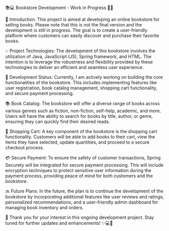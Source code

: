 📚💻 Bookstore Development - Work in Progress 💼🚧

📝 Introduction:
This project is aimed at developing an online bookstore for selling books. Please note that this is not the final version and the development is still in progress. The goal is to create a user-friendly platform where customers can easily discover and purchase their favorite books.

💡 Project Technologies:
The development of this bookstore involves the utilization of Java, JavaScript (JS), Spring framework, and HTML. The intention is to leverage the robustness and flexibility provided by these technologies to deliver an efficient and seamless user experience.

🔧 Development Status:
Currently, I am actively working on building the core functionalities of the bookstore. This includes implementing features like user registration, book catalog management, shopping cart functionality, and secure payment processing.

📚 Book Catalog:
The bookstore will offer a diverse range of books across various genres such as fiction, non-fiction, self-help, academic, and more. Users will have the ability to search for books by title, author, or genre, ensuring they can quickly find their desired reads.

🛒 Shopping Cart:
A key component of the bookstore is the shopping cart functionality. Customers will be able to add books to their cart, view the items they have selected, update quantities, and proceed to a secure checkout process.

💳 Secure Payment:
To ensure the safety of customer transactions, Spring Securety will be integrated for secure payment processing. This will include encryption techniques to protect sensitive user information during the payment process, providing peace of mind for both customers and the bookstore.

🔜 Future Plans:
In the future, the plan is to continue the development of the bookstore by incorporating additional features like user reviews and ratings, personalized recommendations, and a user-friendly admin dashboard for managing book inventory and orders.

🌟 Thank you for your interest in this ongoing development project. Stay tuned for further updates and enhancements! ✨💻🚀
